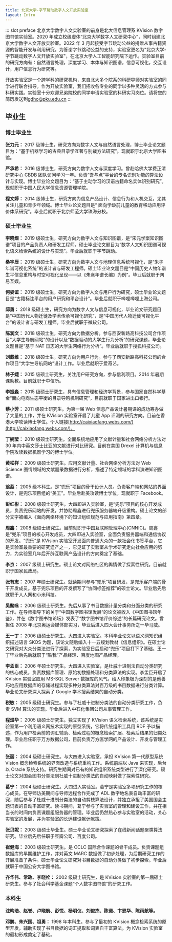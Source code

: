 ```yaml
---
title: 北京大学-字节跳动数字人文开放实验室
layout: Intro
---
```


::: slot preface
北京大学数字人文实验室的前身是北大信息管理系 KVision 数字图书馆实验室。2020 年成立校级虚体“北京大学数字人文研究中心”，同时组建北京大学数字人文开放实验室。2022 年 3 月起接受字节跳动公益的捐赠从事古籍资源的智能开发与利用研究。为答谢字节跳动公益的支持，实验室更名为"北京大学-字节跳动数字人文开放实验室"，在北京大学人工智能研究院下运作。实验室目前的研究方向有：自然语言处理，深度学习、本体与知识图谱，信息可视化，交互设计，用户信息行为研究等。

开放实验室是一个跨学科的研究机构，来自北大多个院系的科研导师对实验室的同学进行联合指导。作为开放实验室，我们招收各专业的同学以多种灵活的方式参与科研实践。实验室十分欢迎兄弟院校的同学申请实验室的科研实习岗位。请将您的简历发送到[gdhc@pku.edu.cn](mailto:gdhc@pku.edu.cn)
:::

## 毕业生

### 博士毕业生

**张力元：** 2017 级博士生，研究方向为数字人文与自然语言处理，博士毕业论文题目为：“基于机器学习的古典目录学互著与别裁方法研究”。现就职于北京大学图书馆。

**严承希：** 2016 级博士生，研究方向为数字人文与深度学习。曾赴哈佛大学费正清研究中心 CBDB 团队访问学习一年。负责“吾与点”平台的专名识别功能的算法设计与实现。博士毕业论文题目为：“基于主动学习的汉语古籍命名实体识别研究”。现就职于中国人民大学信息资源管理学院。

**程文婷：** 2014 级博士生，研究方向为信息产品设计、信息行为和人机交互，尤其关注儿童和青少年领域。博士毕业论文题目是“ 面向学龄前儿童的教育移动应用评价体系研究”。毕业后就职于北京师范大学珠海分校。

### **硕士毕业生**

**李晓煜：** 2019 级硕士生，研究方向为数字人文与知识图谱，是“宋元学案知识图谱”项目的产品负责人和研发工程师。硕士毕业论文题目为“数字人文知识图谱可视化语义检索系统的设计与实现”。毕业后就职于字节跳动。

**桑宇辰：** 2019 级硕士生，研究方向为数字人文与地理信息系统可视化，是“朱子年谱可视化系统”的设计者与研发工程师。硕士毕业论文题目是“中国历史人物年谱生平信息重构与时空可视化呈现——以《朱熹年谱长编》为例”。毕业后就职于网易互娱。

**何姿谊：** 2019 级硕士生，研究方向为数字人文与用户行为研究，硕士毕业论文题目是“古籍标注平台的用户研究和平台设计”。毕业后就职于哔哩哔哩上海公司。

**邱勇：** 2018 级硕士生，研究方向为数字人文与信息可视化，毕业论文研究题目是“中国历代人物迁徙及学术传承可视化研究”，是“中国历代人物迁徙可视化平台”的设计者与研发工程师。毕业后就职于微软公司。

**陈润文：** 2018 级硕士生，研究方向为数据分析。参与西安新路高科技公司合作项目"大学生导航网站"的设计以及“数据驱动的大学生行为分析”的研究课题，毕业论文题目是“基于 NAT 日志的大学生网络行为分析”。毕业后就职于搜狐科技公司。

**刘戴维：** 2018 级硕士生，研究方向为用户行为。参与了西安新路高科技公司的合作项目“大学生导航网站”设计工作。毕业后就职于爱奇艺。

**林子婕：** 2015 级硕士研究生，关注用户研究方向，参与信利项目。2014 年暑期课助教。目前就职于中信所。

**李振淼：** 2015 级硕士研究生，具有信息管理和经济学背景，参与国家自然科学基金“面向电商生态平衡的目录导购机制研究”，目前就职于国家进出口银行。

**蔡小芳：** 2011 级硕士研究生。为第一届 Web 信息产品设计暑期课的成功筹办做了大量的工作，并在 KVision 实验室开启了儿童 App 评测的研究方向。目前在香港大学攻读博士学位。个人链接[http://caixiaofang.webs.com/](http://caixiaofang.webs.com/)。

**丁婉莹：** 2010 级硕士研究生。全面系统地应用了文献计量和社会网络分析方法对 30 年内中英文莎士比亚的文献进行对比研究。目前在美国 Drexel 计算机与信息学院攻读数据机器学习的博士学位。

**黄松祥：** 2009 级硕士研究生。应用文献计量、社会网络分析方法对 Web Science 图情领域的文献题录数据进行分析，描述了特定领域的学科演进知识图谱。

**翁荔：** 2005 级本科生。是“兜乐”项目的骨干设计人员。负责客户端和网站的界面设计，是兜乐项目组的“美工”。毕业后赴美攻读博士学位，现就职于 Facebook。

**彭红彬：** 2008 级硕士研究生。大四即进入实验室，是“兜乐”项目的核心开发成员，负责兜乐网站的开发，并协助周鑫进行兜乐服务器端升级重构。硕士论文的部分文字被编入《面向网络环境下的知识组织规范与应用指南》第四章。

**周鑫：** 2008 级硕士研究生。目前就职于中国互联网管理中心(CNNIC)。周鑫是“兜乐”项目的核心开发成员，大四即进入实验室，全面负责服务器端和通信协议的开发。“兜乐”是 KVision 实验室开发面向普通大众的一款社会化书签平台，它是实验室最重要的研究遗产之一，它见证了实验室从学术研究走向社会应用的努力，为实验室几年后开辟互联网产品设计的方向奠定了基础。

**李京：** 2007 级硕士研究生。硕士论文对网络社区的舆情做了探索性研究。目前就职于国家民政局。

**张有志：** 2007 年硕士研究生。就读期间参与“兜乐”项目研发，是兜乐客户端的骨干开发成员。基于兜乐项目的开发撰写了“协同标签推荐”的硕士论文。毕业后先后就职于人人网和小米科技。

**吴懿咏：** 2006 级硕士研究生。先后从事了书目数据计量分类和分面分类的研究工作。在导师指导下的关于“中国数字图书馆发展”的论文被收入《中国图书馆年鉴》，并在《数字图书馆论坛》发表了“数字图书馆评价综述”的长篇研究论文。曾担任 2008 年北京奥运会媒体部实习，毕业后进入四大会计事务所之一毕马威。

**王一丁：** 2006 级硕士研究生。大四进入实验室。本科毕业论文以语义网知识组织描述语言 SKOS 为题，该论文随后编入十一五规划教材《信息组织》。在硕士论文研究对大众分类法进行了探索，为实验室日后启动“兜乐”项目打下了基础。王一丁毕业后先后就职于“酷我”产品经理、百度地图产品经理。

**李孟臣：** 2006 年硕士研究生。大四进入实验室，是杜威十进制法自动分类研究的核心成员，负责数据库管理、原始初数据处理和分类算法的实现。李孟臣开启了 KVision 实验室应用 MS-SQL Server 数据库的风气。给人印象极为深刻的是他善巧地应用数据库的存储过程实现多种分类算法对百万级的书目数据进行分类计算。毕业论文研究深入探索了 Google 学术搜索结果的自动分类。

**税敏：** 2005 级硕士研究生。参与了杜威十进制分类法的自动分类研究工作，负责 SVM 算法的实现。毕业后进入中石化集团公司从事管理工作。

**程煜华：** 2005 级硕士研究生。独立实现了 KVision 语义检索系统，该系统是实验室第一个利用语义网技术实现的原型系统，它将传统组织工具用 RDF 予以描述，作为用户检索前的词汇辅助、检索过程的概念检索扩展、检索后结果的归类处理。毕业后任职于万方数据公司，目前负责万方医学网的产品设计、开发与管理工作。

**张丽：** 2004 级硕士研究生。与大四进入实验室，承担 KVision 第一代原型系统 Vision 概念检索系统的界面改造与系统重构工作。系统前端以 Java 来实现，后台以 Oracle 系统支持。研究生期间对已有的知识组织系统类型进行了深化研究。硕士论文对国会图书分类法到杜威十进制分类法的自动映射做了探索性研究。

**葛宁：** 2004 级硕士研究生。大四进入实验室。葛宁是实验室多项研究工作的核心成员。在导师访美期间与导师远程合作完成了 ADL 数字地名表自动丰富的研究，随后参与了杜威十进制分类法的自动剪枝算法设计，并独立承担了美国国会主题词表的自动丰富研究。读书期间，葛宁参与了实验室的管理和建设工作，并在相当长的时间内负责课题组服务器的管理。毕业后仍然热心参与实验室的活动，关心实验室的发展，并为实验室的长远建设献计献策。

**张贝妮：** 2003 级硕士毕业生。硕士毕业论文研究探索了在线新闻话题聚类算法研究。毕业后先后任职于豆瓣公司、百度公司。

**崔健海：** 2003 级硕士研究生。是 OCLC 国际合作课题的骨干成员。负责课题组数据库的早期维护工作，并对英文 MARC 数据做了初步处理，为后期研究工作的开展准备了条件。硕士毕业论文研究对书目数据的自动分类做了初步探索。毕业后就职于中国公安大学图书馆。

**齐华伟、常政、李晓栓：** 2002 级硕士研究生，是 KVision 实验室的第一届硕士研究生。参与了社会科学基金课题“个人数字图书馆”的研究工作。

### **本科生**

**沈昀浩、赵誉、卢晓航、彭悦、杨明仪、刘俊杰、陈诺、卞恩华、陈雨航等。**

**邓鹏、朱兴国、祖勇：** 1998 年本科生。参与了最初的 KVision 概念检索系统的原型开发，辅助实现了书目数据的词汇提取和词表自丰富算法。为 KVision 实验室的最初形成奠定了基础。
